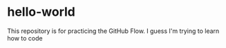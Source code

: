 # hello-world
This repository is for practicing the GitHub Flow.
I guess I'm trying to learn how to code
